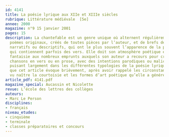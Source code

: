 ```yaml
---
id: 4141
title: La poésie lyrique aux XIIe et XIIIe siècles
rubrique: Littérature médiévale  [5e]
annee: 2000
magazine: n°9 15 janvier 2001
pages: 15
description: La chantefable est un genre unique où alternent régulièrement de courts
  poèmes originaux, créés de toutes pièces par l’auteur, et de brefs développements
  narratifs ou descriptifs, qui ont le plus souvent l’apparence de la prose, mais
  qui contiennent parfois des vers. Elle doit son atmosphère poétique et pleine de
  fantaisie aux nombreux emprunts auxquels son auteur a recours pour créer de nouvelles
  chansons en vers ou en prose, avec des intentions parodiques ou malicieuses, en
  puisant largement dans les différentes typologies de la poésie lyrique d’oc et d’oïl
  que cet article évoque brièvement, après avoir rappelé les circonstances qui ont
  vu naître la courtoisie et les formes d’art poétique qu’elle a générées.
article_pdf: 4141.pdf
magazine_special: Aucassin et Nicolette
revue: L’école des lettres des collèges
auteurs:
- Marc Le Person
disciplines:
- français
niveau_etudes:
- cinquième
- terminale
- classes préparatoires et concours
---
```

